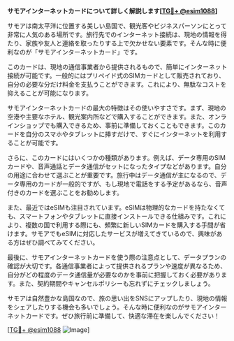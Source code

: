 **サモアインターネットカードについて詳しく解説します[[TG💪+ @esim1088](https://t.me/s/esim1088)]**

サモアは南太平洋に位置する美しい島国で、観光客やビジネスパーソンにとって非常に人気のある場所です。旅行先でのインターネット接続は、現地の情報を得たり、家族や友人と連絡を取ったりする上で欠かせない要素です。そんな時に便利なのが「サモアインターネットカード」です。

このカードは、現地の通信事業者から提供されるもので、簡単にインターネット接続が可能です。一般的にはプリペイド式のSIMカードとして販売されており、自分の必要な分だけ料金を支払うことができます。これにより、無駄なコストを抑えることが可能になります。

サモアインターネットカードの最大の特徴はその使いやすさです。まず、現地の空港や主要なホテル、観光案内所などで購入することができます。また、オンラインショップでも購入できるため、事前に準備しておくこともできます。このカードを自分のスマホやタブレットに挿すだけで、すぐにインターネットを利用することが可能です。

さらに、このカードにはいくつかの種類があります。例えば、データ専用のSIMカードや、音声通話とデータ通信がセットになったタイプなどがあります。自分の用途に合わせて選ぶことが重要です。旅行中はデータ通信が主になるので、データ専用のカードが一般的ですが、もし現地で電話をする予定があるなら、音声付きのカードを選ぶことをお勧めします。

また、最近ではeSIMも注目されています。eSIMは物理的なカードを持たなくても、スマートフォンやタブレットに直接インストールできる仕組みです。これにより、複数の国で利用する際にも、頻繁に新しいSIMカードを購入する手間が省けます。サモアでもeSIMに対応したサービスが増えてきているので、興味がある方はぜひ調べてみてください。

最後に、サモアインターネットカードを使う際の注意点として、データプランの確認が大切です。各通信事業者によって提供されるプランや速度が異なるため、自分がどの程度のデータ通信量が必要なのかを事前に把握しておく必要があります。また、契約期間やキャンセルポリシーも忘れずにチェックしましょう。

サモアは自然豊かな島国なので、旅の思い出をSNSにアップしたり、現地の情報をシェアしたりする機会も多いでしょう。そんな時に便利なのがサモアインターネットカードです。ぜひ旅行前に準備して、快適な滞在を楽しんでください！

[[TG💪+ @esim1088](https://t.me/s/esim1088) ![Image](https://i.postimg.cc/Y0z9fWf4/image.png)]